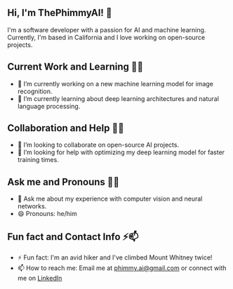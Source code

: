 <!-- Profile picture and bio -->
## Hi, I'm ThePhimmyAI! 👋

I'm a software developer with a passion for AI and machine learning. Currently, I'm based in California and I love working on open-source projects.

<!-- Current work and learning -->
## Current Work and Learning 🔭🌱

- 🔭 I’m currently working on a new machine learning model for image recognition.
- 🌱 I’m currently learning about deep learning architectures and natural language processing.

<!-- Collaboration and Help -->
## Collaboration and Help 👯🤔

- 👯 I’m looking to collaborate on open-source AI projects.
- 🤔 I’m looking for help with optimizing my deep learning model for faster training times.

<!-- Ask me and Pronouns -->
## Ask me and Pronouns 💬😄

- 💬 Ask me about my experience with computer vision and neural networks.
- 😄 Pronouns: he/him

<!-- Fun fact and Contact Info -->
## Fun fact and Contact Info ⚡📫

- ⚡ Fun fact: I'm an avid hiker and I've climbed Mount Whitney twice!
- 📫 How to reach me: Email me at phimmy.ai@gmail.com or connect with me on [LinkedIn](https://www.linkedin.com/in/ThePhimmyAI/)
